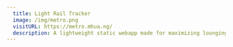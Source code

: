 ```yaml
---
  title: Light Rail Tracker
  image: /img/metro.png
  visitURL: https://metro.mhua.ng/
  description: A lightweight static webapp made for maximizing lounging time while waiting for the UMN light rail.
---
```

